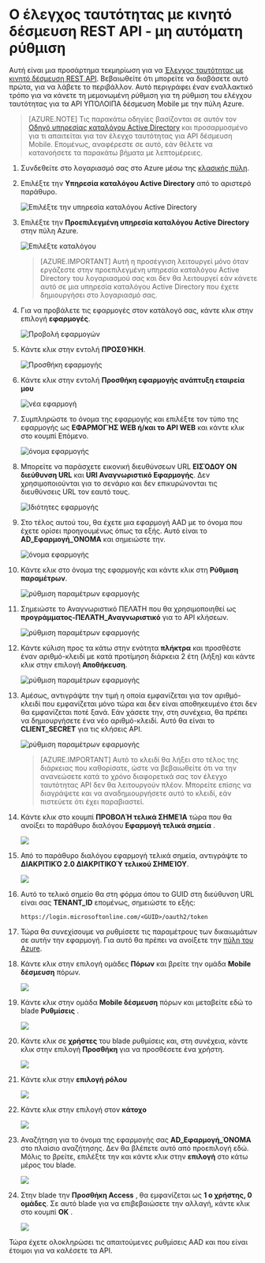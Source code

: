 <properties 
    pageTitle="Ο έλεγχος ταυτότητας με κινητό δέσμευση REST API - μη αυτόματη ρύθμιση"
    description="Περιγράφει τον τρόπο ρύθμισης του ελέγχου ταυτότητας για κινητό δέσμευση REST API με μη αυτόματο τρόπο" 
    services="mobile-engagement" 
    documentationCenter="mobile" 
    authors="piyushjo"
    manager="erikre"
    editor=""/>

<tags
    ms.service="mobile-engagement"
    ms.devlang="na"
    ms.topic="article"
    ms.tgt_pltfrm="mobile-multiple"
    ms.workload="mobile" 
    ms.date="08/19/2016"
    ms.author="piyushjo"/>

# <a name="authenticate-with-mobile-engagement-rest-apis---manual-setup"></a>Ο έλεγχος ταυτότητας με κινητό δέσμευση REST API - μη αυτόματη ρύθμιση

Αυτή είναι μια προσάρτημα τεκμηρίωση για να [Έλεγχος ταυτότητας με κινητό δέσμευση REST API](mobile-engagement-api-authentication.md). Βεβαιωθείτε ότι μπορείτε να διαβάσετε αυτό πρώτα, για να λάβετε το περιβάλλον. Αυτό περιγράφει έναν εναλλακτικό τρόπο για να κάνετε τη μεμονωμένη ρύθμιση για τη ρύθμιση του ελέγχου ταυτότητας για τα API ΥΠΌΛΟΙΠΑ δέσμευση Mobile με την πύλη Azure. 

>[AZURE.NOTE] Τις παρακάτω οδηγίες βασίζονται σε αυτόν τον [Οδηγό υπηρεσίας καταλόγου Active Directory](../resource-group-create-service-principal-portal.md) και προσαρμοσμένο για τι απαιτείται για τον έλεγχο ταυτότητας για API δέσμευση Mobile. Επομένως, αναφέρεστε σε αυτό, εάν θέλετε να κατανοήσετε τα παρακάτω βήματα με λεπτομέρειες. 

1. Συνδεθείτε στο λογαριασμό σας στο Azure μέσω της [κλασικής πύλη](https://manage.windowsazure.com/).

2. Επιλέξτε την **Υπηρεσία καταλόγου Active Directory** από το αριστερό παράθυρο.

     ![Επιλέξτε την υπηρεσία καταλόγου Active Directory][1]

3. Επιλέξτε την **Προεπιλεγμένη υπηρεσία καταλόγου Active Directory** στην πύλη Azure. 

     ![Επιλέξτε καταλόγου][2]

    >[AZURE.IMPORTANT] Αυτή η προσέγγιση λειτουργεί μόνο όταν εργάζεστε στην προεπιλεγμένη υπηρεσία καταλόγου Active Directory του λογαριασμού σας και δεν θα λειτουργεί εάν κάνετε αυτό σε μια υπηρεσία καταλόγου Active Directory που έχετε δημιουργήσει στο λογαριασμό σας. 

4. Για να προβάλετε τις εφαρμογές στον κατάλογό σας, κάντε κλικ στην επιλογή **εφαρμογές**.

     ![Προβολή εφαρμογών][3]

5. Κάντε κλικ στην εντολή **ΠΡΟΣΘΉΚΗ**. 

     ![Προσθήκη εφαρμογής][4]

6. Κάντε κλικ στην εντολή **Προσθήκη εφαρμογής ανάπτυξη εταιρεία μου**

     ![νέα εφαρμογή][5]

6. Συμπληρώστε το όνομα της εφαρμογής και επιλέξτε τον τύπο της εφαρμογής ως **ΕΦΑΡΜΟΓΉΣ WEB ή/και το API WEB** και κάντε κλικ στο κουμπί Επόμενο.

     ![όνομα εφαρμογής][6]

7. Μπορείτε να παράσχετε εικονική διευθύνσεων URL **ΕΙΣΌΔΟΥ ON διεύθυνση URL** και **URI Αναγνωριστικό Εφαρμογής**. Δεν χρησιμοποιούνται για το σενάριο και δεν επικυρώνονται τις διευθύνσεις URL τον εαυτό τους.  

     ![Ιδιότητες εφαρμογής][7]

8. Στο τέλος αυτού του, θα έχετε μια εφαρμογή AAD με το όνομα που έχετε ορίσει προηγουμένως όπως τα εξής. Αυτό είναι το **AD\_Εφαρμογή\_ΌΝΟΜΑ** και σημειώστε την.  

     ![όνομα εφαρμογής][8]

9. Κάντε κλικ στο όνομα της εφαρμογής και κάντε κλικ στη **Ρύθμιση παραμέτρων**.

     ![ρύθμιση παραμέτρων εφαρμογής][9]

10. Σημειώστε το Αναγνωριστικό ΠΕΛΆΤΗ που θα χρησιμοποιηθεί ως **προγράμματος-ΠΕΛΆΤΗ\_Αναγνωριστικό** για το API κλήσεων. 

     ![ρύθμιση παραμέτρων εφαρμογής][10]

11. Κάντε κύλιση προς τα κάτω στην ενότητα **πλήκτρα** και προσθέστε έναν αριθμό-κλειδί με κατά προτίμηση διάρκεια 2 έτη (λήξη) και κάντε κλικ στην επιλογή **Αποθήκευση**. 

     ![ρύθμιση παραμέτρων εφαρμογής][11]


12. Αμέσως, αντιγράψτε την τιμή η οποία εμφανίζεται για τον αριθμό-κλειδί που εμφανίζεται μόνο τώρα και δεν είναι αποθηκευμένο έτσι δεν θα εμφανίζεται ποτέ ξανά. Εάν χάσετε την, στη συνέχεια, θα πρέπει να δημιουργήσετε ένα νέο αριθμό-κλειδί. Αυτό θα είναι το **CLIENT_SECRET** για τις κλήσεις API. 

     ![ρύθμιση παραμέτρων εφαρμογής][12]

    >[AZURE.IMPORTANT] Αυτό το κλειδί θα λήξει στο τέλος της διάρκειας που καθορίσατε, ώστε να βεβαιωθείτε ότι να την ανανεώσετε κατά το χρόνο διαφορετικά σας τον έλεγχο ταυτότητας API δεν θα λειτουργούν πλέον. Μπορείτε επίσης να διαγράψετε και να αναδημιουργήσετε αυτό το κλειδί, εάν πιστεύετε ότι έχει παραβιαστεί.
 
13. Κάντε κλικ στο κουμπί **ΠΡΟΒΟΛΉ τελικά ΣΗΜΕΊΑ** τώρα που θα ανοίξει το παράθυρο διαλόγου **Εφαρμογή τελικά σημεία** . 

    ![][13]

14. Από το παράθυρο διαλόγου εφαρμογή τελικά σημεία, αντιγράψτε το **ΔΙΑΚΡΙΤΙΚΌ 2.0 ΔΙΑΚΡΙΤΙΚΟΎ τελικού ΣΗΜΕΊΟΥ**. 

    ![][14]

15. Αυτό το τελικό σημείο θα στη φόρμα όπου το GUID στη διεύθυνση URL είναι σας **TENANT_ID** επομένως, σημειώστε το εξής: 

        https://login.microsoftonline.com/<GUID>/oauth2/token

16. Τώρα θα συνεχίσουμε να ρυθμίσετε τις παραμέτρους των δικαιωμάτων σε αυτήν την εφαρμογή. Για αυτό θα πρέπει να ανοίξετε την [πύλη του Azure](https://portal.azure.com). 

17. Κάντε κλικ στην επιλογή ομάδες **Πόρων** και βρείτε την ομάδα **Mobile δέσμευση** πόρων.  

    ![][15]

18. Κάντε κλικ στην ομάδα **Mobile δέσμευση** πόρων και μεταβείτε εδώ το blade **Ρυθμίσεις** . 

    ![][16]

19. Κάντε κλικ σε **χρήστες** του blade ρυθμίσεις και, στη συνέχεια, κάντε κλικ στην επιλογή **Προσθήκη** για να προσθέσετε ένα χρήστη. 

    ![][17]

20. Κάντε κλικ στην **επιλογή ρόλου**

    ![][18]

21. Κάντε κλικ στην επιλογή στον **κάτοχο**

    ![][19]

22. Αναζήτηση για το όνομα της εφαρμογής σας **AD\_Εφαρμογή\_ΌΝΟΜΑ** στο πλαίσιο αναζήτησης. Δεν θα βλέπετε αυτό από προεπιλογή εδώ. Μόλις το βρείτε, επιλέξτε την και κάντε κλικ στην **επιλογή** στο κάτω μέρος του blade. 

    ![][20]

23. Στην blade την **Προσθήκη Access** , θα εμφανίζεται ως **1 ο χρήστης, 0 ομάδες**. Σε αυτό blade για να επιβεβαιώσετε την αλλαγή, κάντε κλικ στο κουμπί **OK** . 

    ![][21]

Τώρα έχετε ολοκληρώσει τις απαιτούμενες ρυθμίσεις AAD και που είναι έτοιμοι για να καλέσετε τα API. 

<!-- Images -->
[1]: ./media/mobile-engagement-api-authentication-manual/active-directory.png
[2]: ./media/mobile-engagement-api-authentication-manual/active-directory-details.png
[3]: ./media/mobile-engagement-api-authentication-manual/view-applications.png
[4]: ./media/mobile-engagement-api-authentication-manual/add-icon.png
[5]: ./media/mobile-engagement-api-authentication-manual/what-do-you-want-to-do.png
[6]: ./media/mobile-engagement-api-authentication-manual/tell-us-about-your-application.png
[7]: ./media/mobile-engagement-api-authentication-manual/app-properties.png
[8]: ./media/mobile-engagement-api-authentication-manual/aad-app.png
[9]: ./media/mobile-engagement-api-authentication-manual/configure-menu.png
[10]: ./media/mobile-engagement-api-authentication-manual/client-id.png
[11]: ./media/mobile-engagement-api-authentication-manual/client_secret.png
[12]: ./media/mobile-engagement-api-authentication-manual/keys.png
[13]: ./media/mobile-engagement-api-authentication-manual/view-endpoints.png
[14]: ./media/mobile-engagement-api-authentication-manual/app-endpoints.png
[15]: ./media/mobile-engagement-api-authentication-manual/resource-groups.png
[16]: ./media/mobile-engagement-api-authentication-manual/resource-groups-settings.png
[17]: ./media/mobile-engagement-api-authentication-manual/add-users.png
[18]: ./media/mobile-engagement-api-authentication-manual/add-role.png
[19]: ./media/mobile-engagement-api-authentication-manual/select-role.png
[20]: ./media/mobile-engagement-api-authentication-manual/add-user-select.png
[21]: ./media/mobile-engagement-api-authentication-manual/add-access-final.png




